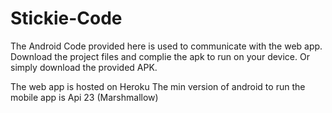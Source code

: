 # Stickie-Code

The Android Code provided here is used to communicate with the web app.
Download the project files and complie the apk to run on your device.
Or simply download the provided APK.

The web app is hosted on Heroku
The min version of android to run the mobile app is Api 23 (Marshmallow)

